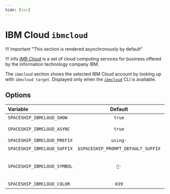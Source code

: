 ```yaml
---
hide: [toc]
---
```


# IBM Cloud `ibmcloud`

!!! important "This section is rendered asynchronously by default"

!!! info
    [*IMB Cloud*](https://www.ibm.com/cloud) is a set of cloud computing services for business offered by the information technology company IBM.

The `ibmcloud` section shows the selected IBM Cloud account by looking up with `ibmcloud target`. Displayed only when the [`ibmcloud`](https://www.ibm.com/cloud/cli) CLI is available.

## Options

| Variable                    |              Default               | Meaning                             |
| :-------------------------- | :--------------------------------: | :---------------------------------- |
| `SPACESHIP_IBMCLOUD_SHOW`   |              `true`                | Show section                        |
| `SPACESHIP_IBMCLOUD_ASYNC`  |              `true`                | Render section asynchronously       |
| `SPACESHIP_IBMCLOUD_PREFIX` |              `using·`              | Section's prefix                    |
| `SPACESHIP_IBMCLOUD_SUFFIX` | `$SPACESHIP_PROMPT_DEFAULT_SUFFIX` | Section's suffix                    |
| `SPACESHIP_IBMCLOUD_SYMBOL` | `👔·`                              | Symbol displayed before the section |
| `SPACESHIP_IBMCLOUD_COLOR`  | `039`                              | Section's color                     |
